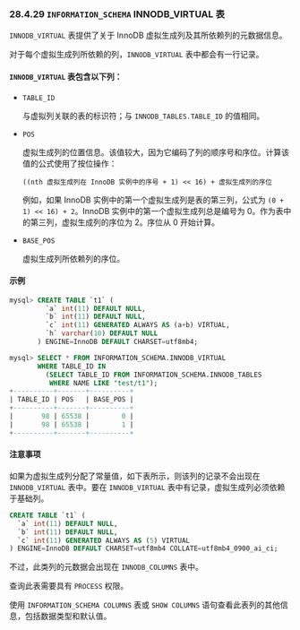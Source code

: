 ### 28.4.29 `INFORMATION_SCHEMA` INNODB_VIRTUAL 表

`INNODB_VIRTUAL` 表提供了关于 InnoDB 虚拟生成列及其所依赖列的元数据信息。

对于每个虚拟生成列所依赖的列，`INNODB_VIRTUAL` 表中都会有一行记录。

#### `INNODB_VIRTUAL` 表包含以下列：

- `TABLE_ID`

  与虚拟列关联的表的标识符；与 `INNODB_TABLES.TABLE_ID` 的值相同。

- `POS`

  虚拟生成列的位置信息。该值较大，因为它编码了列的顺序号和序位。计算该值的公式使用了按位操作：

  ```
  ((nth 虚拟生成列在 InnoDB 实例中的序号 + 1) << 16) + 虚拟生成列的序位
  ```

  例如，如果 InnoDB 实例中的第一个虚拟生成列是表的第三列，公式为 `(0 + 1) << 16) + 2`。InnoDB 实例中的第一个虚拟生成列总是编号为 0。作为表中的第三列，虚拟生成列的序位为 2。序位从 0 开始计算。

- `BASE_POS`

  虚拟生成列所依赖列的序位。

#### 示例

```sql
mysql> CREATE TABLE `t1` (
         `a` int(11) DEFAULT NULL,
         `b` int(11) DEFAULT NULL,
         `c` int(11) GENERATED ALWAYS AS (a+b) VIRTUAL,
         `h` varchar(10) DEFAULT NULL
       ) ENGINE=InnoDB DEFAULT CHARSET=utf8mb4;

mysql> SELECT * FROM INFORMATION_SCHEMA.INNODB_VIRTUAL
       WHERE TABLE_ID IN
         (SELECT TABLE_ID FROM INFORMATION_SCHEMA.INNODB_TABLES
          WHERE NAME LIKE "test/t1");
+----------+-------+----------+
| TABLE_ID | POS   | BASE_POS |
+----------+-------+----------+
|       98 | 65538 |        0 |
|       98 | 65538 |        1 |
+----------+-------+----------+
```

#### 注意事项

如果为虚拟生成列分配了常量值，如下表所示，则该列的记录不会出现在 `INNODB_VIRTUAL` 表中。要在 `INNODB_VIRTUAL` 表中有记录，虚拟生成列必须依赖于基础列。

```sql
CREATE TABLE `t1` (
  `a` int(11) DEFAULT NULL,
  `b` int(11) DEFAULT NULL,
  `c` int(11) GENERATED ALWAYS AS (5) VIRTUAL
) ENGINE=InnoDB DEFAULT CHARSET=utf8mb4 COLLATE=utf8mb4_0900_ai_ci;
```

不过，此类列的元数据会出现在 `INNODB_COLUMNS` 表中。

查询此表需要具有 `PROCESS` 权限。

使用 `INFORMATION_SCHEMA COLUMNS` 表或 `SHOW COLUMNS` 语句查看此表列的其他信息，包括数据类型和默认值。